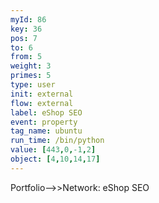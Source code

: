 ```yaml
---
myId: 86
key: 36
pos: 7
to: 6
from: 5
weight: 3
primes: 5
type: user
init: external
flow: external
label: eShop SEO
event: property
tag_name: ubuntu
run_time: /bin/python
value: [443,0,-1,2]
object: [4,10,14,17]
---
```

Portfolio-->>Network: eShop SEO
